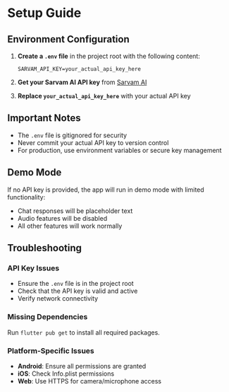 # Setup Guide

## Environment Configuration

1. **Create a `.env` file** in the project root with the following content:
   ```
   SARVAM_API_KEY=your_actual_api_key_here
   ```

2. **Get your Sarvam AI API key** from [Sarvam AI](https://sarvam.ai/)

3. **Replace `your_actual_api_key_here`** with your actual API key

## Important Notes

- The `.env` file is gitignored for security
- Never commit your actual API key to version control
- For production, use environment variables or secure key management

## Demo Mode

If no API key is provided, the app will run in demo mode with limited functionality:
- Chat responses will be placeholder text
- Audio features will be disabled
- All other features will work normally

## Troubleshooting

### API Key Issues
- Ensure the `.env` file is in the project root
- Check that the API key is valid and active
- Verify network connectivity

### Missing Dependencies
Run `flutter pub get` to install all required packages.

### Platform-Specific Issues
- **Android**: Ensure all permissions are granted
- **iOS**: Check Info.plist permissions
- **Web**: Use HTTPS for camera/microphone access
